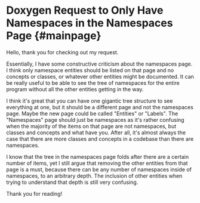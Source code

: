# Doxygen Request to Only Have Namespaces in the Namespaces Page {#mainpage}

Hello, thank you for checking out my request.

Essentially, I have some constructive criticism about the namespaces page. I think only namespace entities should be listed on that page and no concepts or classes, or whatever other entities might be documented. It can be really useful to be able to see the tree of namespaces for the entire program without all the other entities getting in the way.

I think it's great that you can have one gigantic tree structure to see everything at one, but it should be a different page and not the namespaces page. Maybe the new page could be called "Entities" or "Labels". The "Namespaces" page should just be namespaces as it's rather confusing when the majority of the items on that page are not namespaces, but classes and concepts and what have you. After all, it's almost always the case that there are more classes and concepts in a codebase than there are namespaces.

I know that the tree in the namespaces page folds after there are a certain number of items, yet I still argue that removing the other entities from that page is a must, because there can be any number of namespaces inside of namespaces, to an arbitrary depth. The inclusion of other entities when trying to understand that depth is still very confusing.

Thank you for reading!
